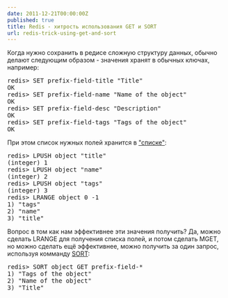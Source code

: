 ```yaml
---
date: 2011-12-21T00:00:00Z
published: true
title: Redis - хитрость использования GET и SORT
url: redis-trick-using-get-and-sort
---
```


Когда нужно сохранить в редисе сложную структуру данных, обычно делают следующим образом - значения хранят в обычных
ключах, например:
<pre class="brush:plain">
redis> SET prefix-field-title "Title"
OK
redis> SET prefix-field-name "Name of the object"
OK
redis> SET prefix-field-desc "Description"
OK
redis> SET prefix-field-tags "Tags of the object"
OK
</pre>

При этом список нужных полей хранится в ["списке"](http://redis.io/topics/data-types#lists):
<pre class="brush:plain">
redis> LPUSH object "title"
(integer) 1
redis> LPUSH object "name"
(integer) 2
redis> LPUSH object "tags"
(integer) 3
redis> LRANGE object 0 -1
1) "tags"
2) "name"
3) "title"
</pre>

Вопрос в том как нам эффективнее эти значения получить? Да, можно сделать LRANGE для получения списка полей, и потом
сделать MGET, но можно сделать ещё эффективнее, можно получить за один запрос, используя комманду [SORT](http://redis.io/commands/sort):
<pre class="brush:plain">
redis> SORT object GET prefix-field-*
1) "Tags of the object"
2) "Name of the object"
3) "Title"
</pre>
